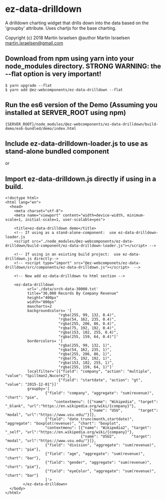 # ez-data-drilldown
A drilldown charting widget that drills down into the data based on the 'groupby' attribute.  Uses chartjs for the base charting.

Copyright (c) 2018 Martin Israelsen
@author Martin Israelsen <martin.israelsen@gmail.com>

## Download from npm using yarn into your node_modules directory.  STRONG WARNING:  the --flat option is very important! 
```
$ yarn upgrade --flat
$ yarn add @ez-webcomponents/ez-data-drilldown --flat
```

##  Run the es6 version of the Demo (Assuming you installed at SERVER_ROOT using npm)
```
{SERVER_ROOT}/node_modules/@ez-webcomponents/ez-data-drilldown/build-demo/es6-bundled/demo/index.html
```

##  Include ez-data-drilldown-loader.js to use as stand-alone bundled component 
or 
##  Import ez-data-drilldown.js directly if using in a build. 
```
<!doctype html>
<html lang="en">
  <head>
    <meta charset="utf-8">
    <meta name="viewport" content="width=device-width, minimum-scale=1, initial-scale=1, user-scalable=yes">

    <title>ez-data-drilldown demo</title>
    <!-- If using as a stand-alone-component:  use ez-data-drilldown-loader.js
    <script src="./node_modules/@ez-webcomponents/ez-data-drilldown/build-component/ez-data-drilldown-loader.js"></script> -->

    <!-- If using in an existing build project:  use ez-data-drilldown.js directly-->
    <!-- <script type="import" src="@ez-webcomponets/ez-data-drilldown/src/components/ez-data-drilldown.js"></script>  -->

    <!-- Now add ez-data-drilldown to html section -->

    <ez-data-drilldown
          url='./data/srch-data-30000.txt' 
          title="30,000 Records By Company Revenue" 
          height="400px"
          width="800px"
          maxcharts=2
          backgroundcolors= '[
                        "rgba(255, 99, 132, 0.4)",
                        "rgba(54, 162, 235, 0.4)",
                        "rgba(255, 206, 86, 0.4)",
                        "rgba(75, 192, 192, 0.4)",
                        "rgba(153, 102, 255, 0.4)",
                        "rgba(255, 159, 64, 0.4)"]'
          bordercolors= '[
                        "rgba(255, 99, 132, 1)",
                        "rgba(54, 162, 235, 1)",
                        "rgba(255, 206, 86, 1)",
                        "rgba(75, 192, 192, 1)",
                        "rgba(153, 102, 255, 1)",
                        "rgba(255, 159, 64, 1)"]'
          localfilter='[{"field": "company", "action": "multiple", "value": "Spillman2,Nucore2"},
                        {"field": "startdate", "action": "gt", "value": "2015-12-01"}]'
          groupby='[
                  {"field": "company", "aggregate": "sum(revenue)", "chart": "pie", 
                      "contextmenu": [{"name": "Wikipedia", "target": "_blank", "url":"https://en.wikipedia.org/wiki/{company}"}, 
                                      {"name": "USU",       "target": "modal", "url":"https://www.usu.edu/"}]},
                  {"field": "date_trunc(month,startdate)", "aggregate": "boxplot(revenue)", "chart": "boxplot",
                  "contextmenu": [{"name": "Wikipedia2", "target": "_self", "url":"https://en.wikipedia.org/wiki/{company}"}, 
                                  {"name": "USU2",       "target": "modal", "url":"https://www.usu.edu/"}]},
                  {"field": "division", "aggregate": "sum(revenue)", "chart": "pie"},
                  {"field": "age", "aggregate": "sum(revenue)", "chart": "bar"},
                  {"field": "gender", "aggregate": "sum(revenue)", "chart": "pie"},
                  {"field": "eyeColor", "aggregate": "sum(revenue)", "chart": "bar"}
                  ]'>  
        </ez-data-drilldown>
  </body>
</html>

```
